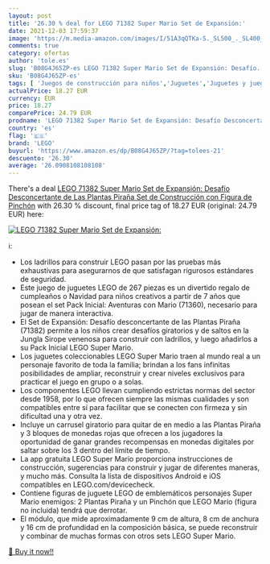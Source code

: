 ```yaml
---
layout: post
title: '26.30 % deal for LEGO 71382 Super Mario Set de Expansión:'
date: 2021-12-03 17:59:37
image: 'https://m.media-amazon.com/images/I/51A3qQTKa-S._SL500_._SL400_.jpg'
comments: true
category: ofertas
author: 'tole.es'
slug: 'B08G4J65ZP-es LEGO 71382 Super Mario Set de Expansión: Desafío...'
sku: 'B08G4J65ZP-es'
tags: [ 'Juegos de construcción para niños','Juguetes','Juguetes y juegos','Sets de construcción','lego', ]
actualPrice: 18.27 EUR
currency: EUR
price: 18.27
comparePrice: 24.79 EUR
prodname: 'LEGO 71382 Super Mario Set de Expansión: Desafío Desconcertante de Las Plantas Piraña  Set de Construcción con Figura de Pinchón'
country: 'es'
flag: '🇪🇸'
brand: 'LEGO'
buyurl: 'https://www.amazon.es/dp/B08G4J65ZP/?tag=tolees-21'
descuento: '26.30'
average: '26.0908108108108'
---
```


There's a deal [LEGO 71382 Super Mario Set de Expansión: Desafío Desconcertante de Las Plantas Piraña  Set de Construcción con Figura de Pinchón](https://www.amazon.es/dp/B08G4J65ZP/?tag=tolees-21)  with  26.30 % discount, final price tag of  18.27 EUR (original: 24.79 EUR) here:

[![LEGO 71382 Super Mario Set de Expansión:](https://m.media-amazon.com/images/I/51A3qQTKa-S._SL500_._SL400_.jpg)](https://www.amazon.es/dp/B08G4J65ZP/?tag=tolees-21)

ℹ️:

- Los ladrillos para construir LEGO pasan por las pruebas más exhaustivas para asegurarnos de que satisfagan rigurosos estándares de seguridad.
- Este juego de juguetes LEGO de 267 piezas es un divertido regalo de cumpleaños o Navidad para niños creativos a partir de 7 años que posean el set Pack Inicial: Aventuras con Mario (71360), necesario para jugar de manera interactiva.
- El Set de Expansión: Desafío desconcertante de las Plantas Piraña (71382) permite a los niños crear desafíos giratorios y de saltos en la Jungla Sirope venenosa para construir con ladrillos, y luego añadirlos a su Pack Inicial LEGO Super Mario.
- Los juguetes coleccionables LEGO Super Mario traen al mundo real a un personaje favorito de toda la familia; brindan a los fans infinitas posibilidades de ampliar, reconstruir y crear niveles exclusivos para practicar el juego en grupo o a solas.
- Los componentes LEGO llevan cumpliendo estrictas normas del sector desde 1958, por lo que ofrecen siempre las mismas cualidades y son compatibles entre sí para facilitar que se conecten con firmeza y sin dificultad una y otra vez.
- Incluye un carrusel giratorio para quitar de en medio a las Plantas Piraña y 3 bloques de monedas rojas que ofrecen a los jugadores la oportunidad de ganar grandes recompensas en monedas digitales por saltar sobre los 3 dentro del límite de tiempo.
- La app gratuita LEGO Super Mario proporciona instrucciones de construcción, sugerencias para construir y jugar de diferentes maneras, y mucho más. Consulta la lista de dispositivos Android e iOS compatibles en LEGO.com/devicecheck.
- Contiene figuras de juguete LEGO de emblemáticos personajes Super Mario enemigos: 2 Plantas Piraña y un Pinchón que LEGO Mario (figura no incluida) tendrá que derrotar.
- El módulo, que mide aproximadamente 9 cm de altura, 8 cm de anchura y 16 cm de profundidad en la composición básica, se puede reconstruir y combinar de muchas formas con otros sets LEGO Super Mario.

[🛒 Buy it now!!](https://www.amazon.es/dp/B08G4J65ZP/?tag=tolees-21)
